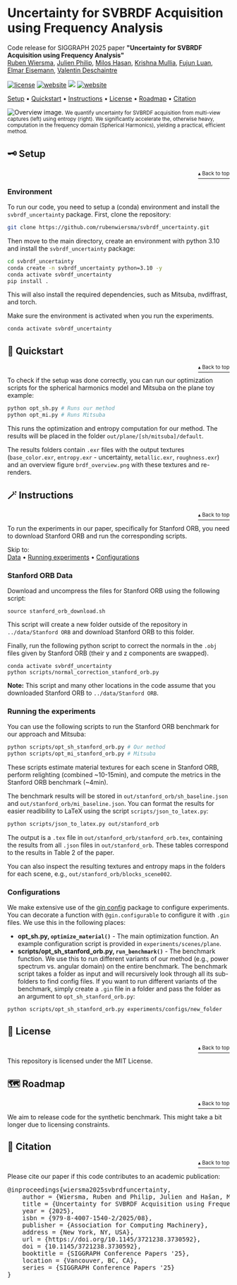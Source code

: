 <h1 id="top">Uncertainty for SVBRDF Acquisition using Frequency Analysis</h1>

Code release for SIGGRAPH 2025 paper __"Uncertainty for SVBRDF Acquisition using Frequency Analysis"__<br />
<a href="https://rubenwiersma.nl/" target="_blank">Ruben Wiersma</a>, 
<a href="https://julienphilip.com/" target="_blank">Julien Philip</a>, 
<a href="https://miloshasan.net/" target="_blank">Milos Hasan</a>,
<a href="https://krishnamullia.com/" target="_blank">Krishna Mullia</a>, 
<a href="https://luanfujun.com/" target="_blank">Fujun Luan</a>, 
<a href="https://graphics.tudelft.nl/" target="_blank">Elmar Eisemann</a>,
<a href="https://valentin.deschaintre.fr" target="_blank">Valentin Deschaintre</a><br />

<p>
    <a href="https://opensource.org/license/MIT"><img src="https://img.shields.io/badge/license-MIT-yellow?style=plastic" alt="license"></a>
    <a href="https://svbrdf-uncertainty.github.io/"><img src="https://img.shields.io/badge/website-Gitpage-blue?style=plastic&logo=github&logoColor=white" alt="website"></a>
    <a href="https://arxiv.org/abs/2406.17774" alt ="arXiv"> <img src="https://img.shields.io/badge/arXiv-2406.17774-b31b1b.svg"/></a>
    <a href="https://doi.org/10.1145/3721238.3730592" alt="doi">
    <img src="https://img.shields.io/badge/DOI-10.1145/3721238.3730592-red?style=plastic&logo=doi&color=red" alt="website"></a>
</p>

<a href="#setup">Setup</a> • <a href="#quickstart">Quickstart</a> • <a href="#instructions">Instructions</a> • <a href="#license">License</a> • <a href="#roadmap">Roadmap</a> • <a href="#citation">Citation</a>

<img src="https://svbrdf-uncertainty.github.io/static/images/teaser.jpg" alt="Overview image." />
<small>We quantify uncertainty for SVBRDF acquisition from multi-view captures (left) using entropy (right). We significantly accelerate the, otherwise heavy, computation in the frequency domain (Spherical Harmonics), yielding a practical, efficient method.</small>

<h2 id="setup">🗝 Setup</h2>
<p align="right"><a href="#top"><sup>▴ Back to top</sup></a></p>

### Environment

To run our code, you need to setup a (conda) environment and install the `svbrdf_uncertainty` package.
First, clone the repository:
```bash
git clone https://github.com/rubenwiersma/svbrdf_uncertainty.git
```

Then move to the main directory, create an environment with python 3.10 and install the `svbrdf_uncertainty` package:
```bash
cd svbrdf_uncertainty
conda create -n svbrdf_uncertainty python=3.10 -y
conda activate svbrdf_uncertainty
pip install .
```
This will also install the required dependencies, such as Mitsuba, nvdiffrast, and torch.

Make sure the environment is activated when you run the experiments.
```bash
conda activate svbrdf_uncertainty
```

<h2 id="quickstart">🚀 Quickstart</h2>
<p align="right"><a href="#top"><sup>▴ Back to top</sup></a></p>

To check if the setup was done correctly, you can run our optimization scripts for the spherical harmonics model and Mitsuba on the plane toy example:

```bash
python opt_sh.py # Runs our method
python opt_mi.py # Runs Mitsuba
```
This runs the optimization and entropy computation for our method. The results will be placed in the folder `out/plane/[sh/mitsuba]/default`.

The results folders contain `.exr` files with the output textures (`base_color.exr`, `entropy.exr` - uncertainty, `metallic.exr`, `roughness.exr`) and an overview figure `brdf_overview.png` with these textures and re-renders.

<h2 id="instructions">🪄 Instructions</h2>
<p align="right"><a href="#top"><sup>▴ Back to top</sup></a></p>

To run the experiments in our paper, specifically for Stanford ORB, you need to download Stanford ORB and run the corresponding scripts.

Skip to:<br />
<a href="stanford-orb-data">Data</a> • <a href="#running-the-experiments">Running experiments</a> • <a href="#configurations">Configurations</a>

### Stanford ORB Data
Download and uncompress the files for Stanford ORB using the following script:
```
source stanford_orb_download.sh
```
This script will create a new folder outside of the repository in `../data/Stanford ORB` and download Stanford ORB to this folder.

Finally, run the following python script to correct the normals in the `.obj` files given by Stanford ORB (their y and z components are swapped).
```
conda activate svbrdf_uncertainty
python scripts/normal_correction_stanford_orb.py
```
**Note:** This script and many other locations in the code assume that you downloaded Stanford ORB to `../data/Stanford ORB`.

### Running the experiments
You can use the following scripts to run the Stanford ORB benchmark for our approach and Mitsuba:
```bash
python scripts/opt_sh_stanford_orb.py # Our method
python scripts/opt_mi_stanford_orb.py # Mitsuba
```
These scripts estimate material textures for each scene in Stanford ORB, perform relighting (combined ~10-15min), and compute the metrics in the Stanford ORB benchmark (~4min). 

The benchmark results will be stored in `out/stanford_orb/sh_baseline.json` and `out/stanford_orb/mi_baseline.json`. You can format the results for easier readibility to LaTeX using the script `scripts/json_to_latex.py`:
```bash
python scripts/json_to_latex.py out/stanford_orb
```
The output is a `.tex` file in `out/stanford_orb/stanford_orb.tex`, containing the results from all `.json` files in `out/stanford_orb`. These tables correspond to the results in Table 2 of the paper.

You can also inspect the resulting textures and entropy maps in the folders for each scene, e.g., `out/stanford_orb/blocks_scene002`.

### Configurations
We make extensive use of the [gin config](https://github.com/google/gin-config) package to configure experiments. You can decorate a function with `@gin.configurable` to configure it with `.gin` files. We use this in the following places:
- **opt_sh.py, `optimize_material()`** - The main optimization function. An example configuration script is provided in `experiments/scenes/plane`.
- **scripts/opt_sh_stanford_orb.py, `run_benchmark()`** - The benchmark function. We use this to run different variants of our method (e.g., power spectrum vs. angular domain) on the entire benchmark. The benchmark script takes a folder as input and will recursively look through all its sub-folders to find config files. If you want to run different variants of the benchmark, simply create a `.gin` file in a folder and pass the folder as an argument to `opt_sh_stanford_orb.py`:
```bash
python scripts/opt_sh_stanford_orb.py experiments/configs/new_folder
```

<h2 id="license">🔖 License</h2>
<p align="right"><a href="#top"><sup>▴ Back to top</sup></a></p>

This repository is licensed under the MIT License.

<h2 id="roadmap">🗺 Roadmap</h2>
<p align="right"><a href="#top"><sup>▴ Back to top</sup></a></p>

We aim to release code for the synthetic benchmark. This might take a bit longer due to licensing constraints.

<h2 id="citation">📖 Citation</h2>
<p align="right"><a href="#top"><sup>▴ Back to top</sup></a></p>

Please cite our paper if this code contributes to an academic publication:<br />

<pre>
@inproceedings{wiersma2025svbrdfuncertainty,
    author = {Wiersma, Ruben and Philip, Julien and Hašan, Miloš and Mullia, Krishna and Luan, Fujun and Eisemann, Elmar and Deschaintre, Valentin},
    title = {Uncertainty for SVBRDF Acquisition using Frequency Analysis},
    year = {2025},
    isbn = {979-8-4007-1540-2/2025/08},
    publisher = {Association for Computing Machinery},
    address = {New York, NY, USA},
    url = {https://doi.org/10.1145/3721238.3730592},
    doi = {10.1145/3721238.3730592},
    booktitle = {SIGGRAPH Conference Papers '25},
    location = {Vancouver, BC, CA},
    series = {SIGGRAPH Conference Papers '25}
}
</pre>
